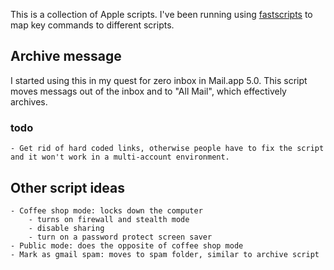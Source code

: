 This is a collection of Apple scripts. I've been running using [fastscripts](http://www.red-sweater.com/fastscripts/) to map key commands to different scripts.

## Archive message ##
I started using this in my quest for zero inbox in Mail.app 5.0. This script moves messags out of the inbox and to "All Mail", which effectively archives.

### todo ###
    - Get rid of hard coded links, otherwise people have to fix the script and it won't work in a multi-account environment.

## Other script ideas ##
    - Coffee shop mode: locks down the computer
        - turns on firewall and stealth mode
        - disable sharing
        - turn on a password protect screen saver
    - Public mode: does the opposite of coffee shop mode
    - Mark as gmail spam: moves to spam folder, similar to archive script
